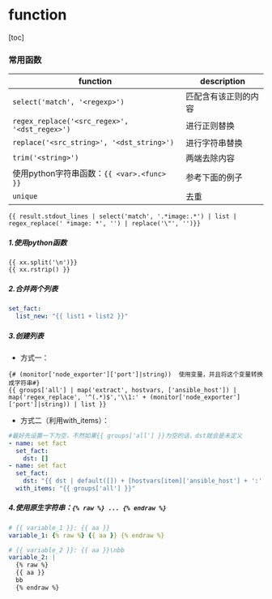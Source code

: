 # function

[toc]

### 常用函数

|function|description|
|-|-|
|`select('match', '<regexp>')`|匹配含有该正则的内容|
|`regex_replace('<src_regex>', '<dst_regex>')`|进行正则替换|
|`replace('<src_string>', '<dst_string>')`|进行字符串替换|
|`trim('<string>')`|两端去除<string>内容|
|使用python字符串函数：`{{ <var>.<func> }}`|参考下面的例子|
|`unique`|去重|

```jinja2
{{ result.stdout_lines | select('match', '.*image:.*') | list | regex_replace(' *image: *', '') | replace('\"', '')}}
```

##### 1.使用python函数
```jinja2
{{ xx.split('\n')}}
{{ xx.rstrip() }}
```

##### 2.合并两个列表
```yaml
set_fact:
  list_new: "{{ list1 + list2 }}"
```

##### 3.创建列表
* 方式一：
```jinja2
{# (monitor['node_exporter']['port']|string))  使用变量，并且将这个变量转换成字符串#}
{{ groups['all'] | map('extract', hostvars, ['ansible_host']) | map('regex_replace', '^(.*)$','\\1:' + (monitor['node_exporter']['port']|string)) | list }}
```

* 方式二（利用with_items）：
```yaml
#最好先设置一下为空，不然如果{{ groups['all'] }}为空的话，dst就会是未定义
- name: set fact
  set_fact:
    dst: []
- name: set fact
  set_fact:
    dst: "{{ dst | default([]) + [hostvars[item]['ansible_host'] + ':' + (monitor['node_exporter']['port']|string)]}}"
  with_items: "{{ groups['all'] }}"
```

##### 4.使用原生字符串：`{% raw %} ... {% endraw %}`
```yaml
# {{ variable_1 }}: {{ aa }}
variable_1: {% raw %} {{ aa }} {% endraw %}

# {{ variable_2 }}: {{ aa }}\nbb
variable_2: |
  {% raw %}
  {{ aa }}
  bb
  {% endraw %}
```
